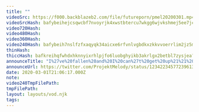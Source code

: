 ```yaml
---
title: ""
videoSrc: https://f000.backblazeb2.com/file/futureporn/pmel20200301.mp4
videoSrcHash: bafybeihejcsqwcbf7nvoyrjk4xwstbtercu7wkgg6wjvkshmej5ee7jcgy?filename=projektmelody-chaturbate-20200301T011402Z-source.mp4
video720Hash: 
video480Hash: 
video360Hash: 
video240Hash: bafybeih7nslfzfxaqyqk34aicxe6rfvnlvgbdkxzkkvvoerrlim2jz5mim?filename=projektmelody-chaturbate-20200301T011402Z-240p.mp4
thinHash: 
thiccHash: bafkreihqfwhdxhknnyixrhlpjfo6luobghyikb3akrlgx2betbl7zysjea?filename=20200301T011402Z-thicc.jpg
announceTitle: "I%27ve%20fallen%20and%20I%20can%27t%20get%20up%21%21%20lol.%20Also%20I%27m%20streaming%2C%20some%20watch%20me%20be%20a%20goof"
announceUrl: https://twitter.com/ProjektMelody/status/1234223457723961344
date: 2020-03-01T21:06:17.000Z
note: 
video240TmpFilePath: 
tmpFilePath: 
layout: layouts/vod.njk
tags:
---
```

